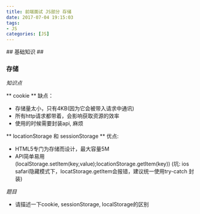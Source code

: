 ```yaml
---
title: 前端面试 JS部分 存储
date: 2017-07-04 19:15:03
tags: 
- JS
categories: [JS]
---
```

<p></p>
<!-- more -->
## 基础知识 ##

### 存储 ###


*知识点*

** cookie **
缺点：
*  存储量太小，只有4KB(因为它会被带入请求中通讯)
*  所有http请求都带着，会影响获取资源的效率
*  使用的时候需要封装api, 麻烦

** locationStorage 和 sessionStorage **
优点:
*  HTML5专门为存储而设计，最大容量5M
*  API简单易用(localStorage.setItem(key,value);locationStorage.getItem(key))
(坑: ios safari隐藏模式下，locatStorage.getItem会报错，建议统一使用try-catch
封装)

*题目*
*  请描述一下cookie, sessionStorage, localStorage的区别






